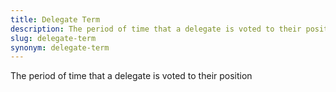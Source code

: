 ```yaml
---
title: Delegate Term
description: The period of time that a delegate is voted to their position
slug: delegate-term
synonym: delegate-term
---
```


The period of time that a delegate is voted to their position